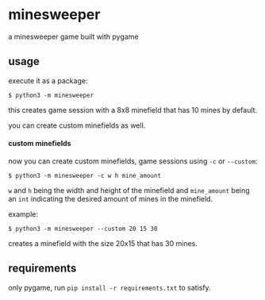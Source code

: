 # minesweeper
a minesweeper game built with pygame

## usage
execute it as a package:

```$ python3 -m minesweeper```

this creates game session with a 8x8 minefield that has 10 mines by default.

you can create custom minefields as well.


#### custom minefields
now you can create custom minefields, game sessions using `-c` or `--custom`:

```$ python3 -m minesweeper -c w h mine_amount```

`w` and `h` being the width and height of the minefield and `mine_amount` being an `int` indicating the desired amount of mines in the minefield.

example:

```$ python3 -m minesweeper --custom 20 15 30```

creates a minefield with the size 20x15 that has 30 mines.

## requirements
only pygame, run `pip install -r requirements.txt` to satisfy.
